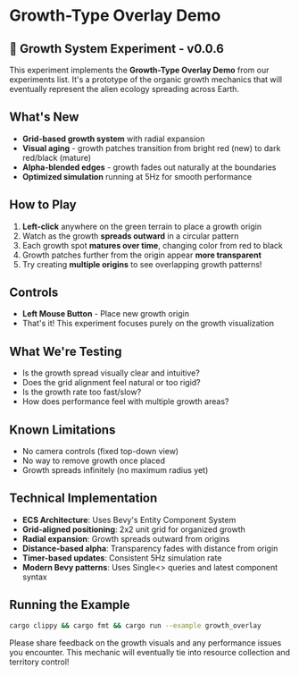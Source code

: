 # Growth-Type Overlay Demo

## 🌱 Growth System Experiment - v0.0.6

This experiment implements the **Growth-Type Overlay Demo** from our experiments
list. It's a prototype of the organic growth mechanics that will eventually
represent the alien ecology spreading across Earth.

## What's New

- **Grid-based growth system** with radial expansion
- **Visual aging** - growth patches transition from bright red (new) to dark
  red/black (mature)
- **Alpha-blended edges** - growth fades out naturally at the boundaries
- **Optimized simulation** running at 5Hz for smooth performance

## How to Play

1. **Left-click** anywhere on the green terrain to place a growth origin
2. Watch as the growth **spreads outward** in a circular pattern
3. Each growth spot **matures over time**, changing color from red to black
4. Growth patches further from the origin appear **more transparent**
5. Try creating **multiple origins** to see overlapping growth patterns!

## Controls

- **Left Mouse Button** - Place new growth origin
- That's it! This experiment focuses purely on the growth visualization

## What We're Testing

- Is the growth spread visually clear and intuitive?
- Does the grid alignment feel natural or too rigid?
- Is the growth rate too fast/slow?
- How does performance feel with multiple growth areas?

## Known Limitations

- No camera controls (fixed top-down view)
- No way to remove growth once placed
- Growth spreads infinitely (no maximum radius yet)

## Technical Implementation

- **ECS Architecture**: Uses Bevy's Entity Component System
- **Grid-aligned positioning**: 2x2 unit grid for organized growth
- **Radial expansion**: Growth spreads outward from origins
- **Distance-based alpha**: Transparency fades with distance from origin
- **Timer-based updates**: Consistent 5Hz simulation rate
- **Modern Bevy patterns**: Uses Single<> queries and latest component
  syntax

## Running the Example

```bash
cargo clippy && cargo fmt && cargo run --example growth_overlay
```

Please share feedback on the growth visuals and any performance issues you
encounter. This mechanic will eventually tie into resource collection and
territory control!

